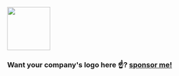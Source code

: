 <a href="https://www.g2i.co?utm_source=watadarkstar"><img src="https://user-images.githubusercontent.com/3059371/94947757-2cf3e700-04ac-11eb-832a-8c7ddd822bef.jpeg" width="100px" /></a>

### Want your company's logo here ☝️? [sponsor me!](https://github.com/sponsors/watadarkstar)
